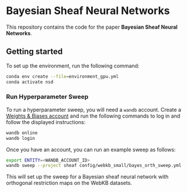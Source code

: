 # Bayesian Sheaf Neural Networks

This repository contains the code for the paper 
**Bayesian Sheaf Neural Networks**.

## Getting started

To set up the environment, run the following command:

```bash
conda env create --file=environment_gpu.yml
conda activate nsd
```

### Run Hyperparameter Sweep

To run a hyperparameter sweep, you will need a `wandb` account. Create a [Weights & Biases account](https://wandb.ai/site) and run the following
commands to log in and follow the displayed instructions:
```bash
wandb online
wandb login
```

Once you have an account, you can run an example
sweep as follows:
```bash
export ENTITY=<WANDB_ACCOUNT_ID>
wandb sweep --project sheaf config/webkb_small/bayes_orth_sweep.yml
```
This will set up the sweep for a Bayesian sheaf neural network with orthogonal restriction maps on the WebKB datasets.
